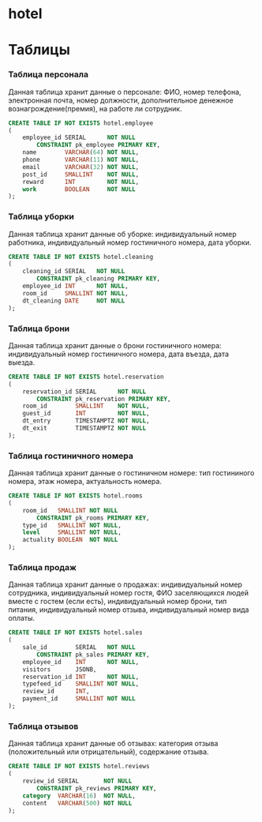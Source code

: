 # hotel



# Таблицы
### Таблица персонала
Данная таблица хранит данные о персонале: ФИО, номер телефона, электронная почта, номер должности, дополнительное денежное вознагрождение(премия), на работе ли сотрудник.
```sql
CREATE TABLE IF NOT EXISTS hotel.employee
(
    employee_id SERIAL      NOT NULL
        CONSTRAINT pk_employee PRIMARY KEY,
    name        VARCHAR(64) NOT NULL,
    phone       VARCHAR(11) NOT NULL,
    email       VARCHAR(32) NOT NULL,
    post_id     SMALLINT    NOT NULL,
    reward      INT         NOT NULL,
    work        BOOLEAN     NOT NULL
);
```

### Таблица уборки
Данная таблица хранит данные об уборке: индивидуальный номер работника, индивидуальный номер гостиничного номера, дата уборки.
```sql
CREATE TABLE IF NOT EXISTS hotel.cleaning
(
    cleaning_id SERIAL   NOT NULL
        CONSTRAINT pk_cleaning PRIMARY KEY,
    employee_id INT      NOT NULL,
    room_id     SMALLINT NOT NULL,
    dt_cleaning DATE     NOT NULL
);
```

### Таблица брони
Данная таблица хранит данные о брони гостиничного номера: индивидуальный номер гостиничного номера, дата въезда, дата выезда.
```sql
CREATE TABLE IF NOT EXISTS hotel.reservation
(
    reservation_id SERIAL      NOT NULL
        CONSTRAINT pk_reservation PRIMARY KEY,
    room_id        SMALLINT    NOT NULL,
    guest_id       INT         NOT NULL,
    dt_entry       TIMESTAMPTZ NOT NULL,
    dt_exit        TIMESTAMPTZ NOT NULL
);
```

### Таблица гостиничного номера
Данная таблица хранит данные о гостиничном номере: тип гостининого номера, этаж номера, актуальность номера.
```sql
CREATE TABLE IF NOT EXISTS hotel.rooms
(
    room_id   SMALLINT NOT NULL
        CONSTRAINT pk_rooms PRIMARY KEY,
    type_id   SMALLINT NOT NULL,
    level     SMALLINT NOT NULL,
    actuality BOOLEAN  NOT NULL
);
```

### Таблица продаж
Данная таблица хранит данные о продажах: индивидуальный номер сотрудника, индивидуальный номер гостя, ФИО заселяющихся людей вместе с гостем (если есть), индивидуальный номер брони, тип питания, индивидуальный номер отзыва, индивидуальный номер вида оплаты.
```sql
CREATE TABLE IF NOT EXISTS hotel.sales
(
    sale_id        SERIAL   NOT NULL
        CONSTRAINT pk_sales PRIMARY KEY,
    employee_id    INT      NOT NULL,
    visitors       JSONB,
    reservation_id INT      NOT NULL,
    typefeed_id    SMALLINT NOT NULL,
    review_id      INT,
    payment_id     SMALLINT NOT NULL
);
```

### Таблица отзывов
Данная таблица хранит данные об отзывах: категория отзыва (положительный или отрицательный), содержание отзыва.
```sql
CREATE TABLE IF NOT EXISTS hotel.reviews
(
    review_id SERIAL       NOT NULL
        CONSTRAINT pk_reviews PRIMARY KEY,
    category  VARCHAR(16)  NOT NULL,
    content   VARCHAR(500) NOT NULL
);
```